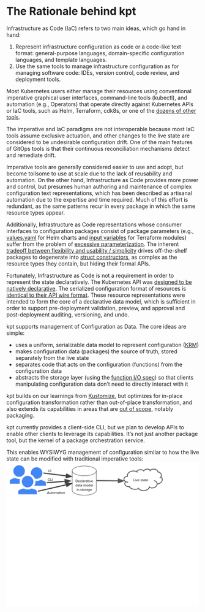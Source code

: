 # The Rationale behind kpt

Infrastructure as Code (IaC) refers to two main ideas, which go hand in hand:
1. Represent infrastructure configuration as code or a code-like text format: general-purpose languages, domain-specific configuration languages, and template languages.
2. Use the same tools to manage infrastructure configuration as for managing software code: IDEs, version control, code review, and deployment tools.

Most Kubernetes users either manage their resources using conventional imperative graphical user interfaces, command-line tools (kubectl), and automation (e.g., Operators) that operate directly against Kubernetes APIs or IaC tools, such as Helm, Terraform, cdk8s, or one of the [dozens of other tools](https://docs.google.com/spreadsheets/d/1FCgqz1Ci7_VCz_wdh8vBitZ3giBtac_H8SBw4uxnrsE/edit#gid=0). 

The imperative and IaC paradigms are not interoperable because most IaC tools assume exclusive actuation, and other changes to the live state are considered to be undesirable configuration drift. One of the main features of GitOps tools is that their continuous reconciliation mechanisms detect and remediate drift.

Imperative tools are generally considered easier to use and adopt, but become toilsome to use at scale due to the lack of reusability and automation. On the other hand, Infrastructure as Code provides more power and control, but presumes human authoring and maintenance of complex configuration text representations, which has been described as artisanal automation due to the expertise and time required. Much of this effort is redundant, as the same patterns recur in every package in which the same resource types appear.

Additionally, Infrastructure as Code representations whose consumer interfaces to configuration packages consist of package parameters (e.g., [values.yaml](https://helm.sh/docs/chart_template_guide/values_files/) for Helm charts and [input variables](https://github.com/terraform-google-modules/terraform-google-kubernetes-engine#inputs) for Terraform modules) suffer from the problem of [excessive parameterization](https://github.com/kubernetes/design-proposals-archive/blob/main/architecture/declarative-application-management.md#parameterization-pitfalls). The inherent [tradeoff between flexibility and usability / simplicity](https://en.wikipedia.org/wiki/Flexibility%E2%80%93usability_tradeoff) drives off-the-shelf packages to degenerate into [struct constructors](https://docs.google.com/presentation/d/1w4fkDNcYjvxie4GRqYuoE1oLTybsZk1anLjirN1aVnc/edit?ts=5fc7e108&pli=1#slide=id.gaeddea60e5_1_173), as complex as the resource types they contain, but hiding their formal APIs.

Fortunately, Infrastructure as Code is not a requirement in order to represent the state declaratively. The Kubernetes API was [designed to be natively declarative](https://github.com/kubernetes/design-proposals-archive/blob/main/architecture/resource-management.md#declarative-configuration). The serialized configuration format of resources is [identical to their API wire format](https://github.com/kubernetes/design-proposals-archive/blob/main/architecture/declarative-application-management.md#configuration-using-rest-api-resource-specifications). These resource representations were intended to form the core of a declarative data model, which is sufficient in order to support pre-deployment validation, preview, and approval and post-deployment auditing, versioning, and undo. 

kpt supports management of Configuration as Data. The core ideas are simple:
* uses a uniform, serializable data model to represent configuration ([KRM](https://github.com/kubernetes/design-proposals-archive/blob/main/architecture/resource-management.md))
* makes configuration data (packages) the source of truth, stored separately from the live state 
* separates code that acts on the configuration (functions) from the configuration data
* abstracts the storage layer (using the [function I/O spec](https://github.com/kubernetes-sigs/kustomize/blob/master/cmd/config/docs/api-conventions/functions-spec.md)) so that clients manipulating configuration data don’t need to directly interact with it

kpt builds on our learnings from [Kustomize](https://kubernetes-sigs.github.io/kustomize/), but optimizes for in-place configuration transformation rather than out-of-place transformation, and also extends its capabilities in areas that are [out of scope](https://github.com/kubernetes/design-proposals-archive/blob/main/architecture/scope.md#examples-of-projects-and-areas-not-in-scope), notably packaging.

kpt currently provides a client-side CLI, but we plan to develop APIs to enable other clients to leverage its capabilities. It’s not just another package tool, but the kernel of a package orchestration service.

This enables WYSIWYG management of configuration similar to how the live state can be modified with traditional imperative tools:
<img src="./wysiwyg.svg">

